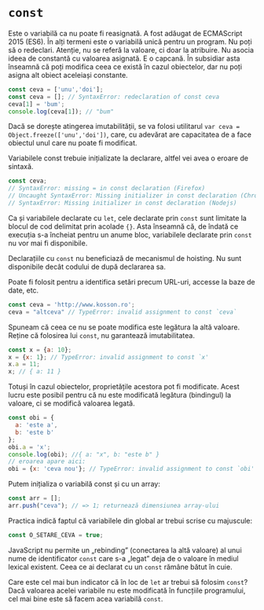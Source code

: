 # `const`

Este o variabilă ca nu poate fi reasignată. A fost adăugat de ECMAScript 2015 (ES6). În alți termeni este o variabilă unică pentru un program. Nu poți să o redeclari. Atenție, nu se referă la valoare, ci doar la atribuire. Nu asocia ideea de constantă cu valoarea asignată. E o capcană. În subsidiar asta înseamnă că poți modifica ceea ce există în cazul obiectelor, dar nu poți asigna alt obiect aceleiași constante.

```javascript
const ceva = ['unu','doi'];
const ceva = []; // SyntaxError: redeclaration of const ceva
ceva[1] = 'bum';
console.log(ceva[1]); // "bum"
```

Dacă se dorește atingerea imutabilității, se va folosi utilitarul `var ceva = Object.freeze(['unu','doi'])`, care, cu adevărat are capacitatea de a face obiectul unul care nu poate fi modificat.

Variabilele const trebuie inițializate la declarare, altfel vei avea o eroare de sintaxă.

```javascript
const ceva;
// SyntaxError: missing = in const declaration (Firefox)
// Uncaught SyntaxError: Missing initializer in const declaration (Chrome)
// SyntaxError: Missing initializer in const declaration (Nodejs)
```

Ca și variabilele declarate cu `let`, cele declarate prin `const` sunt limitate la blocul de cod delimitat prin acolade `{}`. Asta înseamnă că, de îndată ce execuția s-a încheiat pentru un anume bloc, variabilele declarate prin `const` nu vor mai fi disponibile.

Declarațiile cu `const` nu beneficiază de mecanismul de hoisting. Nu sunt disponibile decât codului de după declararea sa.

Poate fi folosit pentru a identifica setări precum URL-uri, accesse la baze de date, etc.

```javascript
const ceva = 'http://www.kosson.ro';
ceva = "altceva" // TypeError: invalid assignment to const `ceva`
```

Spuneam că ceea ce nu se poate modifica este legătura la altă valoare. Reține că folosirea lui `const`, nu garantează imutabilitatea.

```javascript
const x = {a: 10};
x = {x: 1}; // TypeError: invalid assignment to const `x'
x.a = 11;
x; // { a: 11 }
```

Totuși în cazul obiectelor, proprietățile acestora pot fi modificate. Acest lucru este posibil pentru că nu este modificată legătura (bindingul) la valoare, ci se modifică valoarea legată.

```javascript
const obi = {
  a: 'este a',
  b: 'este b'
};
obi.a = 'x';
console.log(obi); //{ a: "x", b: "este b" }
// eroarea apare aici:
obi = {x: 'ceva nou'}; // TypeError: invalid assignment to const `obi'
```

Putem inițializa o variabilă const și cu un array:

```javascript
const arr = [];
arr.push("ceva"); // => 1; returnează dimensiunea array-ului
```

Practica indică faptul că variabilele din global ar trebui scrise cu majuscule:

```javascript
const O_SETARE_CEVA = true;
```

JavaScript nu permite un „rebinding” (conectarea la altă valoare) al unui nume de identificator `const` care s-a „legat” deja de o valoare în mediul lexical existent. Ceea ce ai declarat cu un `const` rămâne bătut în cuie.

Care este cel mai bun indicator că în loc de `let` ar trebui să folosim `const`? Dacă valoarea acelei variabile nu este modificată în funcțiile programului, cel mai bine este să facem acea variabilă `const`.
